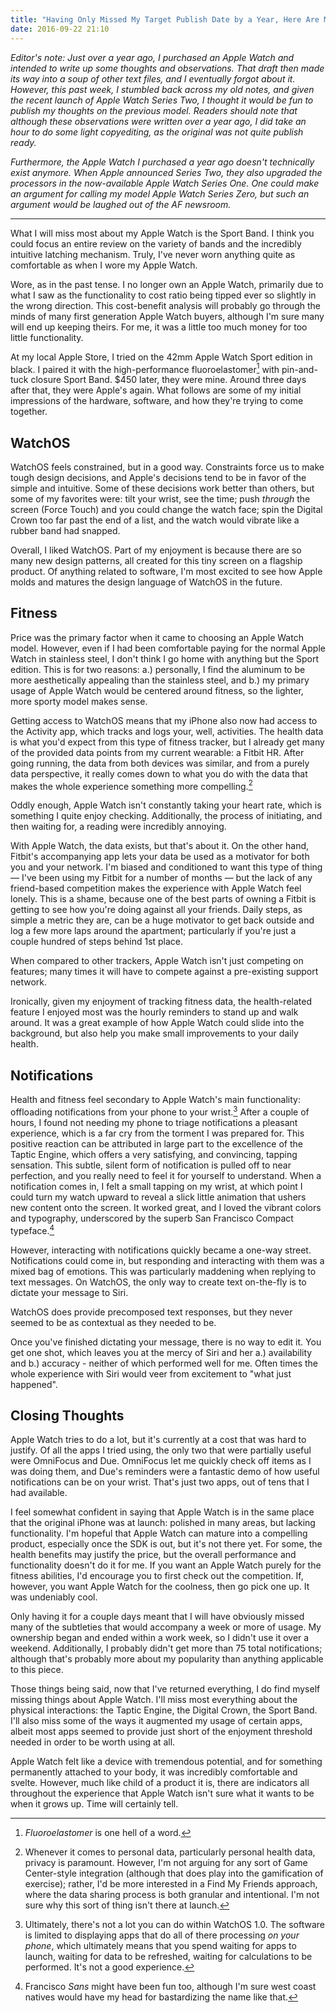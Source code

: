 ```yaml
---
title: "Having Only Missed My Target Publish Date by a Year, Here Are My Brief Thoughts and Observations on Apple Watch"
date: 2016-09-22 21:10
---
```


_Editor's note: Just over a year ago, I purchased an Apple Watch and intended to write up some thoughts and observations. That draft then made its way into a soup of other text files, and I eventually forgot about it. However, this past week, I stumbled back across my old notes, and given the recent launch of Apple Watch Series Two, I thought it would be fun to publish my thoughts on the previous model. Readers should note that although these observations were written over a year ago, I did take an hour to do some light copyediting, as the original was not quite publish ready._

_Furthermore, the Apple Watch I purchased a year ago doesn't technically exist anymore. When Apple announced Series Two, they also upgraded the processors in the now-available Apple Watch Series One. One could make an argument for calling my model Apple Watch Series Zero, but such an argument would be laughed out of the AF newsroom._

---

What I will miss most about my Apple Watch is the Sport Band. I think you could focus an entire review on  the variety of bands and the incredibly intuitive latching mechanism. Truly, I've never worn anything quite as comfortable as when I wore my Apple Watch. 

Wore, as in the past tense. I no longer own an Apple Watch, primarily due to what I saw as the functionality to cost ratio being tipped ever so slightly in the wrong direction. This cost-benefit analysis will probably go through the minds of many first generation Apple Watch buyers, although I'm sure many will end up keeping theirs. For me, it was a little too much money for too little functionality. 

At my local Apple Store, I tried on the 42mm Apple Watch Sport edition in black. I paired it with the high-performance fluoroelastomer[^1] with pin-and-tuck closure Sport Band. $450 later, they were mine. Around three days after that, they were Apple's again. What follows are some of my initial impressions of the hardware, software, and how they're trying to come together.

## WatchOS

WatchOS feels constrained, but in a good way. Constraints force us to make tough design decisions, and Apple's decisions tend to be in favor of the simple and intuitive. Some of these decisions work better than others, but some of my favorites were: tilt your wrist, see the time; push _through_ the screen (Force Touch) and you could change the watch face; spin the Digital Crown too far past the end of a list, and the watch would vibrate like a rubber band had snapped. 

Overall, I liked WatchOS. Part of my enjoyment is because there are so many new design patterns, all created for this tiny screen on a flagship product. Of anything related to software, I'm most excited to see how Apple molds and matures the design language of WatchOS in the future. 

## Fitness

Price was the primary factor when it came to choosing an Apple Watch model. However, even if I had been comfortable paying for the normal Apple Watch in stainless steel, I don't think I go home with anything but the Sport edition. This is for two reasons: a.) personally, I find the aluminum to be more aesthetically appealing than the stainless steel, and b.) my primary usage of Apple Watch would be centered around fitness, so the lighter, more sporty model makes sense.

Getting access to WatchOS means that my iPhone also now had access to the Activity app, which tracks and logs your, well, activities. The health data is what you'd expect from this type of fitness tracker, but I already get many of the provided data points from my current wearable: a Fitbit HR. After going running, the data from both devices was similar, and from a purely data perspective, it really comes down to what you do with the data that makes the whole experience something more compelling.[^2]

<aside>
Oddly enough, Apple Watch isn't constantly taking your heart rate, which is something I quite enjoy checking. Additionally, the process of initiating, and then waiting for, a reading were incredibly annoying. 
</aside>

With Apple Watch, the data exists, but that's about it. On the other hand, Fitbit's accompanying app lets your data be used as a motivator for both you and your network. I'm biased and conditioned to want this type of thing — I've been using my Fitbit for a number of months — but the lack of any friend-based competition makes the experience with Apple Watch feel lonely. This is a shame, because one of the best parts of owning a Fitbit is getting to see how you're doing against all your friends. Daily steps, as simple a metric they are, can be a huge motivator to get back outside and log a few more laps around the apartment; particularly if you're just a couple hundred of steps behind 1st place. 

When compared to other trackers, Apple Watch isn't just competing on features; many times it will have to compete against a pre-existing support network. 

Ironically, given my enjoyment of tracking fitness data, the health-related feature I enjoyed most was the hourly reminders to stand up and walk around. It was a great example of how Apple Watch could slide into the background, but also help you make small improvements to your daily health. 

## Notifications 

Health and fitness feel secondary to Apple Watch's main functionality: offloading notifications from your phone to your wrist.[^3] After a couple of hours, I found not needing my phone to triage notifications a pleasant experience, which is a far cry from the torment I was prepared for. This positive reaction can be attributed in large part to the excellence of the Taptic Engine, which offers a very satisfying, and convincing, tapping sensation. This subtle, silent form of notification is pulled off to near perfection, and you really need to feel it for yourself to understand. When a notification comes in, I felt a small tapping on my wrist, at which point I could turn my watch upward to reveal a slick little animation that ushers new content onto the screen. It worked great, and I loved the vibrant colors and typography, underscored by the superb San Francisco Compact typeface.[^4] 

However, interacting with notifications quickly became a one-way street. Notifications could come in, but responding and interacting with them was a mixed bag of emotions. This was particularly maddening when replying to text messages. On WatchOS, the only way to create text on-the-fly is to dictate your message to Siri. 

<aside>
WatchOS does provide precomposed text responses, but they never seemed to be as contextual as they needed to be.
</aside> 

Once you've finished dictating your message, there is no way to edit it. You get one shot, which leaves you at the mercy of Siri and her a.) availability and b.) accuracy - neither of which performed well for me. Often times the whole experience with Siri would veer from excitement to "what just happened". 

## Closing Thoughts 

Apple Watch tries to do a lot, but it's currently at a cost that was hard to justify. Of all the apps I tried using, the only two that were partially useful were OmniFocus and Due. OmniFocus let me quickly check off items as I was doing them, and Due's reminders were a fantastic demo of how useful notifications can be on your wrist. That's just two apps, out of tens that I had available. 

I feel somewhat confident in saying that Apple Watch is in the same place that the original iPhone was at launch: polished in many areas, but lacking functionality. I'm hopeful that Apple Watch can mature into a compelling product, especially once the SDK is out, but it's not there yet. For some, the health benefits may justify the price, but the overall performance and functionality doesn't do it for me. If you want an Apple Watch purely for the fitness abilities, I'd encourage you to first check out the competition. If, however, you want Apple Watch for the coolness, then go pick one up. It was undeniably cool. 

Only having it for a couple days meant that I will have obviously missed many of the subtleties that would accompany a week or more of usage. My ownership began and ended within a work week, so I didn't use it over a weekend. Additionally, I probably didn't get more than 75 total notifications; although that's probably more about my popularity than anything applicable to this piece.

Those things being said, now that I've returned everything, I do find myself missing things about Apple Watch. I'll miss most everything about the physical interactions: the Taptic Engine, the Digital Crown, the Sport Band. I'll also miss some of the ways it augmented my usage of certain apps, albeit most apps seemed to provide just short of the enjoyment threshold needed in order to be worth using at all. 

Apple Watch felt like a device with tremendous potential, and for something permanently attached to your body, it was incredibly comfortable and svelte. However, much like child of a product it is, there are indicators all throughout the experience that Apple Watch isn't sure what it wants to be when it grows up. Time will certainly tell. 

[^1]: _Fluoroelastomer_ is one hell of a word. 

[^2]:	Whenever it comes to personal data, particularly personal health data, privacy is paramount. However, I'm not arguing for any sort of Game Center-style integration (although that does play into the gamification of exercise); rather, I'd be more interested in a Find My Friends approach, where the data sharing process is both granular and intentional. I'm not sure why this sort of thing isn't there at launch.  

[^3]:	Ultimately, there's not a lot you can do within WatchOS 1.0. The software is limited to displaying apps that do all of there processing _on your phone_, which ultimately means that you spend waiting for apps to launch, waiting for data to be refreshed, waiting for calculations to be performed. It's not a good experience.

[^4]:	Francisco _Sans_ might have been fun too, although I'm sure west coast natives would have my head for bastardizing the name like that. 